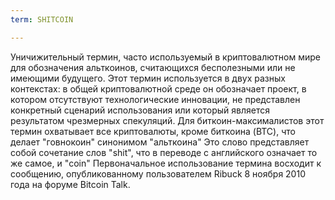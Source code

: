 ```yaml
---
term: SHITCOIN

---
```

Уничижительный термин, часто используемый в криптовалютном мире для обозначения альткоинов, считающихся бесполезными или не имеющими будущего. Этот термин используется в двух разных контекстах: в общей криптовалютной среде он обозначает проект, в котором отсутствуют технологические инновации, не представлен конкретный сценарий использования или который является результатом чрезмерных спекуляций. Для биткоин-максималистов этот термин охватывает все криптовалюты, кроме биткоина (BTC), что делает "говнокоин" синонимом "альткоина" Это слово представляет собой сочетание слов "shit", что в переводе с английского означает то же самое, и "coin" Первоначальное использование термина восходит к сообщению, опубликованному пользователем Ribuck 8 ноября 2010 года на форуме Bitcoin Talk.